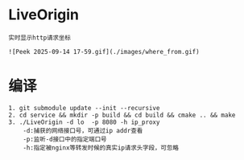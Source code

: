 # LiveOrigin
    实时显示http请求坐标

    ![Peek 2025-09-14 17-59.gif](./images/where_from.gif)

# 编译

    1. git submodule update --init --recursive
    2. cd service && mkdir -p build && cd build && cmake .. && make
    3. ./LiveOrigin -d lo  -p 8080 -h ip_proxy
        -d:捕获的网络接口号，可通过ip addr查看
        -p:监听-d接口中的指定端口号
        -h:指定被nginx等转发时候的真实ip请求头字段，可忽略